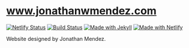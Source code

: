# www.jonathanwmendez.com

[![Netlify Status](https://api.netlify.com/api/v1/badges/0435d445-5e96-4aa3-85b7-6449a7682bcc/deploy-status)](https://app.netlify.com/sites/jonathanwmendez/deploys) [![Build Status](https://travis-ci.com/mendezjw/www.jonathanwmendez.com.svg?token=UCKMK4qBmtqwR5ZodP8S&branch=master)](https://travis-ci.com/mendezjw/www.jonathanwmendez.com) [![Made with Jekyll](https://img.shields.io/badge/Made_with-Jekyll-blue)](https://jekyllrb.com) [![Made with Netlify](https://img.shields.io/badge/Made_with-Netlify-blue)](https://www.netlify.com)

Website designed by Jonathan Mendez.
